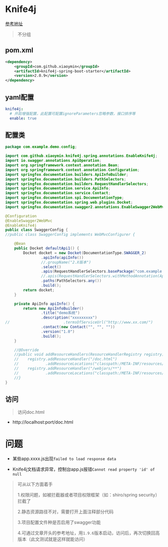 # Knife4j

[参考地址](https://gitbook.cn/books/5f313ec4564341656e4bf28a/index.html)

> 不分组

## pom.xml

```xml
<dependency>
    <groupId>com.github.xiaoymin</groupId>
    <artifactId>knife4j-spring-boot-starter</artifactId>
    <version>2.0.9</version>
</dependency>
```

## yaml配置

```yaml
knife4j:
  # 开启增强配置，此配置可配置ignoreParameters忽略参数，接口排序等
  enable: true
```



## 配置类

```java
package com.example.demo.config;

import com.github.xiaoymin.knife4j.spring.annotations.EnableKnife4j;
import io.swagger.annotations.ApiOperation;
import org.springframework.context.annotation.Bean;
import org.springframework.context.annotation.Configuration;
import springfox.documentation.builders.ApiInfoBuilder;
import springfox.documentation.builders.PathSelectors;
import springfox.documentation.builders.RequestHandlerSelectors;
import springfox.documentation.service.ApiInfo;
import springfox.documentation.service.Contact;
import springfox.documentation.spi.DocumentationType;
import springfox.documentation.spring.web.plugins.Docket;
import springfox.documentation.swagger2.annotations.EnableSwagger2WebMvc;

@Configuration
@EnableSwagger2WebMvc
@EnableKnife4j
public class SwaggerConfig {
//public class SwaggerConfig implements WebMvcConfigurer {

    @Bean
    public Docket defaultApi1() {
        Docket docket = new Docket(DocumentationType.SWAGGER_2)
                .apiInfo(apiInfo())
                //.groupName("2.X版本")
                .select()
                .apis(RequestHandlerSelectors.basePackage("com.example.demo.controller"))
                //.apis(RequestHandlerSelectors.withMethodAnnotation(ApiOperation.class))
                .paths(PathSelectors.any())
                .build();
        return docket;
    }

    private ApiInfo apiInfo() {
        return new ApiInfoBuilder()
                .title("demo系统")
                .description("xxxxxxxxx")
//                        .termsOfServiceUrl("http://www.xx.com/")
                .contact(new Contact("", "", ""))
                .version("1.0")
                .build();
    }

    //@Override
    //public void addResourceHandlers(ResourceHandlerRegistry registry) {
    //    registry.addResourceHandler("/doc.html")
    //            .addResourceLocations("classpath:/META-INF/resources/");
    //    registry.addResourceHandler("/webjars/**")
    //            .addResourceLocations("classpath:/META-INF/resources/webjars/");
    //}
}
```

## 访问

> 访问doc.html

* http://localhost:port/doc.html



# 问题

* 某些app.xxxx.js出现`failed to load response data`

* Knife4j文档请求异常，控制台app.js报错`Cannot read property 'id' of null`

> 可从以下方面着手
>
> 1.权限问题，如被拦截器或者项目权限框架（如：shiro/spring security）拦截了
>
> 2.静态资源路径不对，需要打开上面注释部分代码
>
> 3.项目配置文件种是否启用了swagger功能
>
> 4.可通过文章开头的参考地址，用`1.9.6`版本启动，访问后，再次切换回高版本（此文测试就是这样就能访问）
